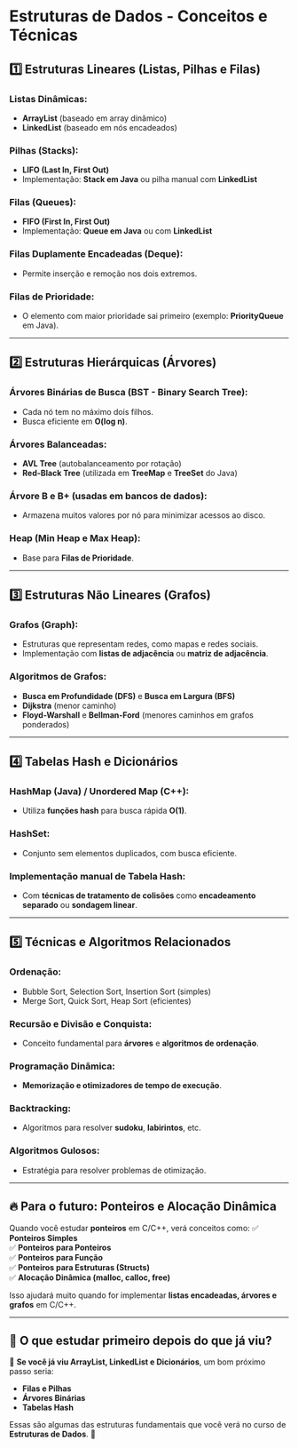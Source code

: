 # Estruturas de Dados - Conceitos e Técnicas

## 1️⃣ Estruturas Lineares (Listas, Pilhas e Filas)

### Listas Dinâmicas:
- **ArrayList** (baseado em array dinâmico)
- **LinkedList** (baseado em nós encadeados)

### Pilhas (Stacks):
- **LIFO (Last In, First Out)**
- Implementação: **Stack em Java** ou pilha manual com **LinkedList**

### Filas (Queues):
- **FIFO (First In, First Out)**
- Implementação: **Queue em Java** ou com **LinkedList**

### Filas Duplamente Encadeadas (Deque):
- Permite inserção e remoção nos dois extremos.

### Filas de Prioridade:
- O elemento com maior prioridade sai primeiro (exemplo: **PriorityQueue** em Java).

---

## 2️⃣ Estruturas Hierárquicas (Árvores)

### Árvores Binárias de Busca (BST - Binary Search Tree):
- Cada nó tem no máximo dois filhos.
- Busca eficiente em **O(log n)**.

### Árvores Balanceadas:
- **AVL Tree** (autobalanceamento por rotação)
- **Red-Black Tree** (utilizada em **TreeMap** e **TreeSet** do Java)

### Árvore B e B+ (usadas em bancos de dados):
- Armazena muitos valores por nó para minimizar acessos ao disco.

### Heap (Min Heap e Max Heap):
- Base para **Filas de Prioridade**.

---

## 3️⃣ Estruturas Não Lineares (Grafos)

### Grafos (Graph):
- Estruturas que representam redes, como mapas e redes sociais.
- Implementação com **listas de adjacência** ou **matriz de adjacência**.

### Algoritmos de Grafos:
- **Busca em Profundidade (DFS)** e **Busca em Largura (BFS)**
- **Dijkstra** (menor caminho)
- **Floyd-Warshall** e **Bellman-Ford** (menores caminhos em grafos ponderados)

---

## 4️⃣ Tabelas Hash e Dicionários

### HashMap (Java) / Unordered Map (C++):
- Utiliza **funções hash** para busca rápida **O(1)**.

### HashSet:
- Conjunto sem elementos duplicados, com busca eficiente.

### Implementação manual de Tabela Hash:
- Com **técnicas de tratamento de colisões** como **encadeamento separado** ou **sondagem linear**.

---

## 5️⃣ Técnicas e Algoritmos Relacionados

### Ordenação:
- Bubble Sort, Selection Sort, Insertion Sort (simples)
- Merge Sort, Quick Sort, Heap Sort (eficientes)

### Recursão e Divisão e Conquista:
- Conceito fundamental para **árvores** e **algoritmos de ordenação**.

### Programação Dinâmica:
- **Memorização e otimizadores de tempo de execução**.

### Backtracking:
- Algoritmos para resolver **sudoku**, **labirintos**, etc.

### Algoritmos Gulosos:
- Estratégia para resolver problemas de otimização.

---

## 🔥 Para o futuro: Ponteiros e Alocação Dinâmica

Quando você estudar **ponteiros** em C/C++, verá conceitos como:
✅ **Ponteiros Simples**  
✅ **Ponteiros para Ponteiros**  
✅ **Ponteiros para Função**  
✅ **Ponteiros para Estruturas (Structs)**  
✅ **Alocação Dinâmica (malloc, calloc, free)**  

Isso ajudará muito quando for implementar **listas encadeadas, árvores e grafos** em C/C++.

---

## 🔹 O que estudar primeiro depois do que já viu?
📌 **Se você já viu ArrayList, LinkedList e Dicionários**, um bom próximo passo seria:
   - **Filas e Pilhas**
   - **Árvores Binárias**
   - **Tabelas Hash**

Essas são algumas das estruturas fundamentais que você verá no curso de **Estruturas de Dados**. 🚀

